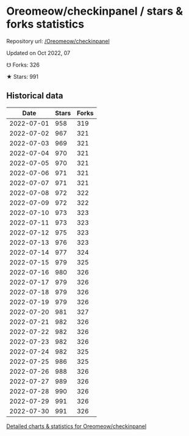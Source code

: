 # Oreomeow/checkinpanel / stars & forks statistics

Repository url: [/Oreomeow/checkinpanel](https://github.com/Oreomeow/checkinpanel)

Updated on Oct 2022, 07

☋ Forks: 326

★ Stars: 991

## Historical data
| Date | Stars | Forks |
|------|-------|-------|
| 2022-07-01 | 958 | 319 | 
| 2022-07-02 | 967 | 321 | 
| 2022-07-03 | 969 | 321 | 
| 2022-07-04 | 970 | 321 | 
| 2022-07-05 | 970 | 321 | 
| 2022-07-06 | 971 | 321 | 
| 2022-07-07 | 971 | 321 | 
| 2022-07-08 | 972 | 322 | 
| 2022-07-09 | 972 | 322 | 
| 2022-07-10 | 973 | 323 | 
| 2022-07-11 | 973 | 323 | 
| 2022-07-12 | 975 | 323 | 
| 2022-07-13 | 976 | 323 | 
| 2022-07-14 | 977 | 324 | 
| 2022-07-15 | 979 | 325 | 
| 2022-07-16 | 980 | 326 | 
| 2022-07-17 | 979 | 326 | 
| 2022-07-18 | 979 | 326 | 
| 2022-07-19 | 979 | 326 | 
| 2022-07-20 | 981 | 327 | 
| 2022-07-21 | 982 | 326 | 
| 2022-07-22 | 982 | 326 | 
| 2022-07-23 | 982 | 326 | 
| 2022-07-24 | 982 | 325 | 
| 2022-07-25 | 986 | 325 | 
| 2022-07-26 | 988 | 326 | 
| 2022-07-27 | 989 | 326 | 
| 2022-07-28 | 990 | 326 | 
| 2022-07-29 | 991 | 326 | 
| 2022-07-30 | 991 | 326 | 


[Detailed charts & statistics for Oreomeow/checkinpanel](https://reviewgithub.com/rep/Oreomeow/checkinpanel)
